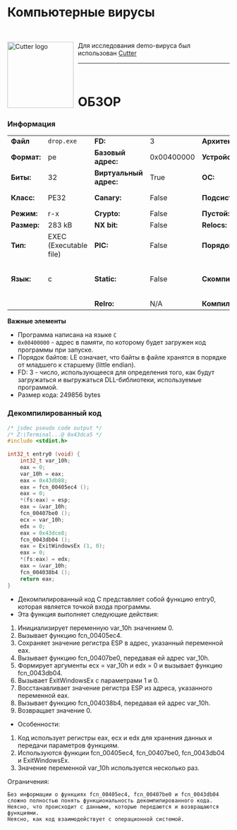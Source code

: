 # Компьютерные вирусы

<br>

<img width="150" height="150" align="right" style="float: left; margin: 0 10px 0 0;" alt="Cutter logo" src="https://raw.githubusercontent.com/rizinorg/cutter/dev/src/img/cutter.svg?sanitize=true"> Для исследования demo-вируса был использован [Cutter](https://cutter.re/)

---

<br>

# ОБЗОР
### Информация

| | | | | | |
---|---|---|---|---|---
|**Файл** | `drop.exe` | **FD:** | 3 | **Архитектура:** | x86 |
|**Формат:**|pe|**Базовый адрес:**|0x00400000|**Устройство:**|i386|
|**Биты:**|32|**Виртуальный адрес:**|True|**ОС:**|windows|
|**Класс:**|PE32|**Canary:**|False|**Подсистема:**|Windows GUI|
|**Режим:**|r-x|**Crypto:**|False|**Пустой:**|False|
|**Размер:**|283 kB|**NX bit:**|False|**Relocs:**|False|
|**Тип:**|EXEC (Executable file)|**PIC:**|False|**Порядок байтов:**|LE|
|**Язык:**|c|**Static:**|False|**Скомпилирован:**|Jun 20 06:22:17 1992 UTC+8|
|| |**Relro:**|N/A|**Компилятор:**|Н/Д|

**Важные элементы** 

+ Программа написана на языке `C`
+ `0x00400000` - адрес в памяти, по которому будет загружен код программы при запуске.
+ Порядок байтов: LE означает, что байты в файле хранятся в порядке от младшего к старшему (little endian).
+ FD: 3 - число, использующееся для определения того, как будут загружаться и выгружаться DLL-библиотеки, используемые программой.
+ Размер кода: 249856 bytes

### Декомпилированный код
```c
/* jsdec pseudo code output */
/* Z:\Terminal...@ 0x43dca5 */
#include <stdint.h>
 
int32_t entry0 (void) {
    int32_t var_10h;
    eax = 0;
    var_10h = eax;
    eax = 0x43db88;
    eax = fcn_00405ec4 ();
    eax = 0;
    *(fs:eax) = esp;
    eax = &var_10h;
    fcn_00407be0 ();
    ecx = var_10h;
    edx = 0;
    eax = 0x43dce8;
    fcn_0043db04 ();
    eax = ExitWindowsEx (1, 0);
    eax = 0;
    *(fs:eax) = edx;
    eax = &var_10h;
    fcn_004038b4 ();
    return eax;
}
```

+ Декомпилированный код C представляет собой функцию entry0, которая является точкой входа программы.
+ Эта функция выполняет следующие действия:
 1. Инициализирует переменную var_10h значением 0.
 2. Вызывает функцию fcn_00405ec4.
 3. Сохраняет значение регистра ESP в адрес, указанный переменной eax.
 4. Вызывает функцию fcn_00407be0, передавая ей адрес var_10h.
 5. Формирует аргументы ecx = var_10h и edx = 0 и вызывает функцию fcn_0043db04.
 6. Вызывает ExitWindowsEx с параметрами 1 и 0.
 7. Восстанавливает значение регистра ESP из адреса, указанного переменной eax.
 8. Вызывает функцию fcn_004038b4, передавая ей адрес var_10h.
 9. Возвращает значение 0.

+ Особенности:
1. Код использует регистры eax, ecx и edx для хранения данных и передачи параметров функциям.
2. Используются функции fcn_00405ec4, fcn_00407be0, fcn_0043db04 и ExitWindowsEx.
3. Значение переменной var_10h используется несколько раз.

Ограничения:

    Без информации о функциях fcn_00405ec4, fcn_00407be0 и fcn_0043db04 сложно полностью понять функциональность декомпилированного кода.
    Неясно, что происходит с данными, которые передаются и возвращаются функциями.
    Неясно, как код взаимодействует с операционной системой.

